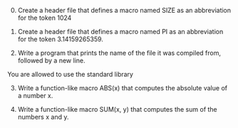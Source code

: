 0. Create a header file that defines a macro named SIZE as an abbreviation for the token 1024


1. Create a header file that defines a macro named PI as an abbreviation for the token 3.14159265359.



2. Write a program that prints the name of the file it was compiled from, followed by a new line.



You are allowed to use the standard library


3. Write a function-like macro ABS(x) that computes the absolute value of a number x.


4. Write a function-like macro SUM(x, y) that computes the sum of the numbers x and y.


